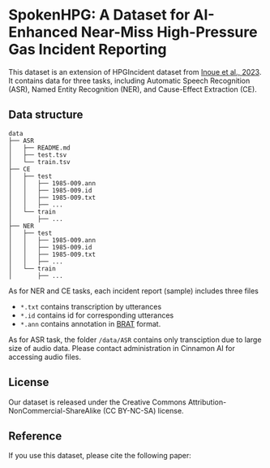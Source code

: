 # SpokenHPG: A Dataset for AI-Enhanced Near-Miss High-Pressure Gas Incident Reporting

This dataset is an extension of HPGIncident dataset from [Inoue et al., 2023](https://github.com/Cinnamon/incident-ai-dataset).
It contains data for three tasks, including Automatic Speech Recognition (ASR), Named Entity Recognition (NER), and Cause-Effect Extraction (CE). 


## Data structure
```
data
├── ASR
│   ├── README.md
│   ├── test.tsv
│   └── train.tsv
├── CE
│   ├── test
│   │   ├── 1985-009.ann
│   │   ├── 1985-009.id
│   │   ├── 1985-009.txt
│   │   ├── ...
│   └── train
│       ├── ...
├── NER
│   ├── test
│   │   ├── 1985-009.ann
│   │   ├── 1985-009.id
│   │   ├── 1985-009.txt
│   │   ├── ...
│   └── train
│       ├── ...
```
As for NER and CE tasks, each incident report (sample) includes three files
- `*.txt` contains transcription by utterances
- `*.id` contains id for corresponding utterances
- `*.ann` contains annotation in [BRAT](https://brat.nlplab.org/) format.

As for ASR task, the folder `/data/ASR` contains only transciption due to large size of audio data.
Please contact administration in Cinnamon AI for accessing audio files.


## License
Our dataset is released under the Creative Commons Attribution-NonCommercial-ShareAlike (CC BY-NC-SA) license.

## Reference
If you use this dataset, please cite the following paper:
```

```
